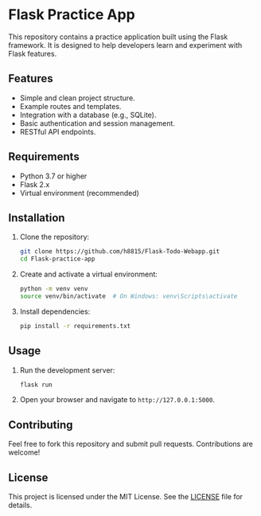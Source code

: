# Flask Practice App

This repository contains a practice application built using the Flask framework. It is designed to help developers learn and experiment with Flask features.

## Features

- Simple and clean project structure.
- Example routes and templates.
- Integration with a database (e.g., SQLite).
- Basic authentication and session management.
- RESTful API endpoints.

## Requirements

- Python 3.7 or higher
- Flask 2.x
- Virtual environment (recommended)

## Installation

1. Clone the repository:
    ```bash
    git clone https://github.com/h8815/Flask-Todo-Webapp.git
    cd Flask-practice-app
    ```

2. Create and activate a virtual environment:
    ```bash
    python -m venv venv
    source venv/bin/activate  # On Windows: venv\Scripts\activate
    ```

3. Install dependencies:
    ```bash
    pip install -r requirements.txt
    ```

## Usage

1. Run the development server:
    ```bash
    flask run
    ```

2. Open your browser and navigate to `http://127.0.0.1:5000`.

## Contributing

Feel free to fork this repository and submit pull requests. Contributions are welcome!

## License

This project is licensed under the MIT License. See the [LICENSE](LICENSE) file for details.